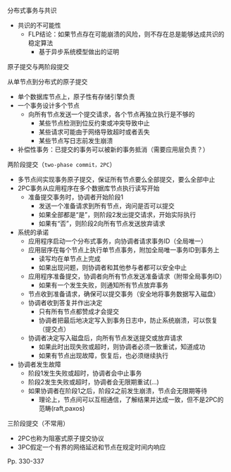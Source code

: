 分布式事务与共识

-   共识的不可能性
    -   FLP结论：如果节点存在可能崩溃的风险，则不存在总是能够达成共识的稳定算法
        -   基于异步系统模型做出的证明



原子提交与两阶段提交

从单节点到分布式的原子提交

-   单个数据库节点上，原子性有存储引擎负责
-   一个事务设计多个节点
    -   向所有节点发送一个提交请求，各个节点再独立执行是不够的
        -   某些节点检测到位反约束或冲突导致中止
        -   某些请求可能由于网络导致超时或者丢失
        -   某些节点写日志前发生崩溃
-   补偿性事务：已提交的事务可以被新的事务抵消（需要应用层负责？）



两阶段提交（`two-phase commit，2PC`）

-   多节点间实现事务原子提交，保证所有节点要么全部提交，要么全部中止
-   2PC事务从应用程序在多个数据库节点执行读写开始
    -   准备提交事务时，协调者开始阶段1
        -   发送一个准备请求到所有节点，询问是否可以提交
        -   如果全部都是“是”，则阶段2发出提交请求，开始实际执行
        -   如果有“否”，则阶段2向所有节点发送放弃请求
-   系统的承诺
    -   应用程序启动一个分布式事务，向协调者请求事务ID（全局唯一）
    -   应用层序在每个节点上执行单节点事务，附加全局唯一事务ID到事务上
        -   读写均在单节点上完成
        -   如果出现问题，则协调者和其他参与者都可以安全中止
    -   应用程序准备提交，协调者向所有节点发送准备请求（附带全局事务ID）
        -   如果有一个发生失败，则通知所有节点放弃事务
    -   节点收到准备请求，确保可以提交事务（安全地将事务数据写入磁盘）
    -   协调者收到答复并作出决定
        -   只有所有节点都赞成才会提交
        -   协调者把最后地决定写入到事务日志中，防止系统崩溃，可以恢复（提交点）
    -   协调者决定写入磁盘后，向所有节点发送提交或放弃请求
        -   如果此时出现失败或超时，则协调者必须一致重试，知道成功
        -   如果有节点出现故障，恢复后，也必须继续执行
-   协调者发生故障
    -   阶段1发生失败或超时，协调者会中止事务
    -   阶段2发生失败或超时，协调者会无限期重试(...)
    -   如果协调者在阶段1之后，阶段2之前发生崩溃，节点会无限期等待
        -   理论上，节点间可以互相通信，了解结果并达成一致，但不是2PC的范畴(raft,paxos)



三阶段提交（不常用）

-   2PC也称为阻塞式原子提交协议
-   3PC假定一个有界的网络延迟和节点在规定时间内响应



Pp. 330-337